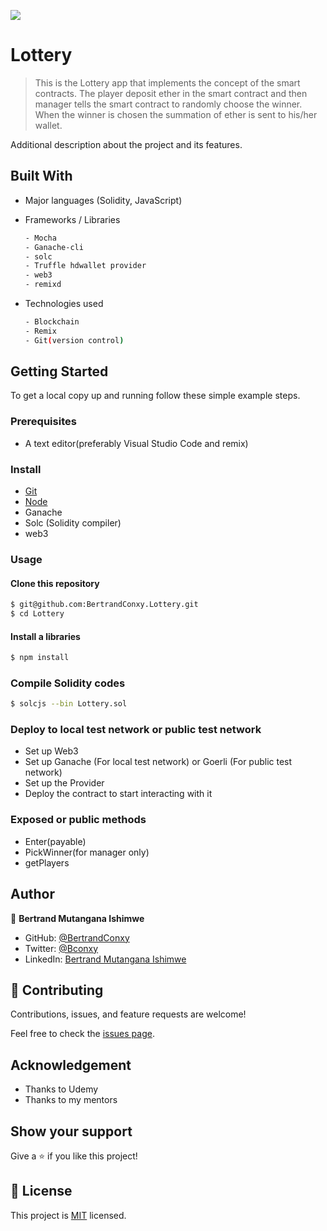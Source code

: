 ![](https://img.shields.io/badge/SmartContract)
# Lottery
> This is the Lottery app that implements the concept of the smart contracts. The player deposit ether in the smart contract and then manager tells the smart contract to randomly choose the winner. When the winner is chosen the summation of ether is sent to his/her wallet.


Additional description about the project and its features.

## Built With

- Major languages (Solidity, JavaScript)

- Frameworks / Libraries
  ```bash
  - Mocha
  - Ganache-cli
  - solc
  - Truffle hdwallet provider
  - web3
  - remixd
  ```

- Technologies used 
  
  ``` bash
  - Blockchain
  - Remix
  - Git(version control)
  ```

## Getting Started

To get a local copy up and running follow these simple example steps.

### Prerequisites
 - A text editor(preferably Visual Studio Code and remix)

### Install
  -  [Git](https://git-scm.com/downloads)
  -  [Node](https://nodejs.org/en/download/)
  - Ganache
  - Solc (Solidity compiler)
  - web3

### Usage
#### Clone this repository

```bash
$ git@github.com:BertrandConxy.Lottery.git
$ cd Lottery
```
#### Install a libraries

```bash
$ npm install
```

### Compile Solidity codes

```bash
$ solcjs --bin Lottery.sol
```

### Deploy to local test network or public test network
- Set up Web3
- Set up Ganache (For local test network) or Goerli (For public test network)
- Set up the Provider
- Deploy the contract to start interacting with it

### Exposed or public methods
- Enter(payable)
- PickWinner(for manager only)
- getPlayers

## Author

👤 **Bertrand Mutangana Ishimwe**

- GitHub: [@BertrandConxy](https://github.com/BertrandConxy)
- Twitter: [@Bconxy](https://twitter.com/BertrandMutanga)
- LinkedIn: [Bertrand Mutangana Ishimwe](https://www.linkedin.com/in/bertrandmutangana)

## 🤝 Contributing

Contributions, issues, and feature requests are welcome!

Feel free to check the [issues page](https://github.com/BertrandConxy/Lottery/issues).

## Acknowledgement
- Thanks to Udemy
- Thanks to my mentors

## Show your support

Give a ⭐️ if you like this project!

## 📝 License

This project is [MIT](https://opensource.org/licenses/MIT) licensed.
